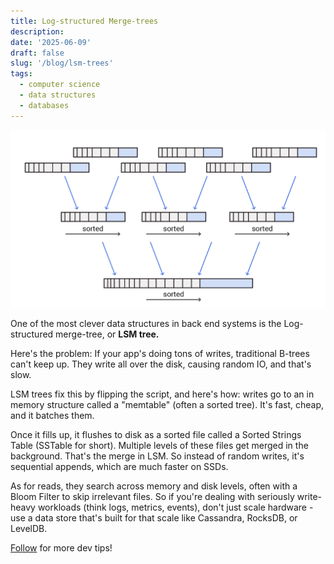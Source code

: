 ```yaml
---
title: Log-structured Merge-trees
description: 
date: '2025-06-09'
draft: false
slug: '/blog/lsm-trees'
tags:
  - computer science
  - data structures
  - databases
---
```


![LSM tree](./lsm-tree.png)

One of the most clever data structures in back end systems is the Log-structured merge-tree, or **LSM tree.**

Here's the problem: If your app's doing tons of writes, traditional B-trees can't keep up. They write all over the disk, causing random IO, and that's slow.

LSM trees fix this by flipping the script, and here's how: writes go to an in memory structure called a "memtable" (often a sorted tree). It's fast, cheap, and it batches them.

Once it fills up, it flushes to disk as a sorted file called a Sorted Strings Table (SSTable for short). Multiple levels of these files get merged in the background. That's the merge in LSM. So instead of random writes, it's sequential appends, which are much faster on SSDs.

As for reads, they search across memory and disk levels, often with a Bloom Filter to skip irrelevant files. So if you're dealing with seriously write-heavy workloads (think logs, metrics, events), don't just scale hardware - use a data store that's built for that scale like Cassandra, RocksDB, or LevelDB.

[Follow](https://www.linkedin.com/in/john-pratt787) for more dev tips!

